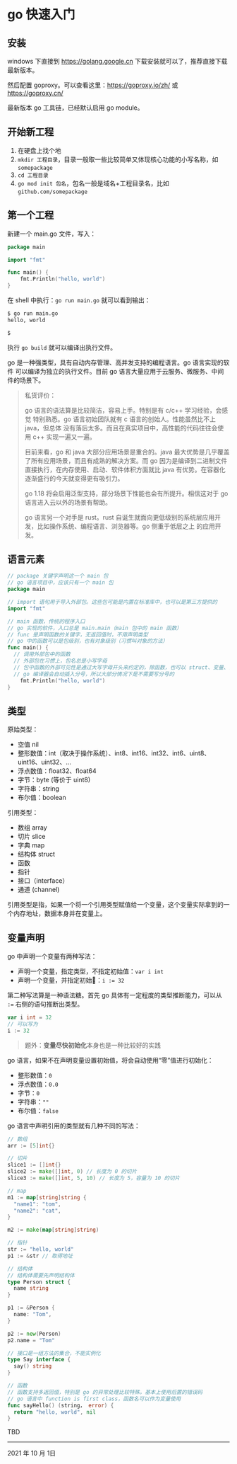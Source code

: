 # go 快速入门

## 安装

windows 下直接到 https://golang.google.cn 下载安装就可以了，推荐直接下载
最新版本。

然后配置 goproxy。可以查看这里：https://goproxy.io/zh/ 或 https://goproxy.cn/

最新版本 go 工具链，已经默认启用 go module。

## 开始新工程

1. 在硬盘上找个地
2. `mkdir 工程目录`，目录一般取一些比较简单又体现核心功能的小写名称，如 `somepackage`
3. `cd 工程目录`
4. `go mod init 包名`，包名一般是域名+工程目录名，比如 `github.com/somepackage`

## 第一个工程

新建一个 main.go 文件，写入：

```go
package main

import "fmt"

func main() {
	fmt.Println("hello, world")
}
```

在 shell 中执行：`go run main.go` 就可以看到输出：

```sh
$ go run main.go
hello, world

$
```

执行 `go build` 就可以编译出执行文件。

go 是一种强类型，具有自动内存管理、高并发支持的编程语言。go 语言实现的软件
可以编译为独立的执行文件。目前 go 语言大量应用于云服务、微服务、中间件的场景下。

>私货评价：
> 
>go 语言的语法算是比较简洁，容易上手。特别是有 c/c++ 学习经验，会感觉
>特别熟悉。go 语言初始团队就有 c 语言的创始人。性能虽然比不上 java，但总体
>没有落后太多。而且在真实项目中，高性能的代码往往会使用 c++ 实现一遍又一遍。
>
>目前来看，go 和 java 大部分应用场景是重合的。java 最大优势是几乎覆盖了所有应用场景，而且有成熟的解决方案。而 go
>因为是编译到二进制文件直接执行，在内存使用、启动、软件体积方面就比 java 有优势。在容器化逐渐盛行的今天就变得更有吸引力。
>
>go 1.18 将会启用泛型支持，部分场景下性能也会有所提升。相信这对于 go 语言进入云以外的场景有帮助。
>
>go 语言另一个对手是 rust。rust 自诞生就面向更低级别的系统层应用开发，比如操作系统、编程语言、浏览器等。go 侧重于低层之上
>的应用开发。

## 语言元素

```go
// package 关键字声明这一个 main 包
// go 语言项目中，应该只有一个 main 包
package main

// import 语句用于导入外部包。这些包可能是内置在标准库中，也可以是第三方提供的
import "fmt"

// main 函数，传统的程序入口
// go 实现的软件，入口总是 main.main（main 包中的 main 函数）
// func 是声明函数的关键字，无返回值时，不用声明类型
// go 中的函数可以是包级别，也有对象级别（习惯叫对象的方法）
func main() {
  // 调用外部包中的函数
  // 外部包在习惯上，包名总是小写字母
  // 包中函数的外部可见性是通过大写字母开头来约定的，除函数，也可以 struct、变量、常量等
  // go 编译器会自动插入分号，所以大部分情况下是不需要写分号的
	fmt.Println("hello, world")
}
```

## 类型

原始类型：

- 空值 nil
- 整形数值：int（取决于操作系统）、int8、int16、int32、int6、uint8、uint16、uint32、...
- 浮点数值：float32、float64
- 字节：byte (等价于 uint8)
- 字符串：string
- 布尔值：boolean

引用类型：

- 数组 array
- 切片 slice
- 字典 map
- 结构体 struct
- 函数
- 指针
- 接口（interface）
- 通道 (channel)

引用类型是指，如果一个将一个引用类型赋值给一个变量，这个变量实际拿到的一个内存地址，数据本身并在变量上。

## 变量声明

go 中声明一个变量有两种写法：

- 声明一个变量，指定类型，不指定初始值：`var i int`
- 声明一个变量，并指定初始𠉊：`i := 32`

第二种写法算是一种语法糖。首先 go 具体有一定程度的类型推断能力，可以从 `:=` 右侧的语句推断出类型。

```go
var i int = 32
// 可以写为
i := 32
```

>题外：**变量尽快初始化**本身也是一种比较好的实践

go 语言，如果不在声明变量设置初始值，将会自动使用“零”值进行初始化：

- 整形数值：`0`
- 浮点数值：`0.0`
- 字节：`0`
- 字符串：`""`
- 布尔值：`false`

go 语言中声明引用的类型就有几种不同的写法：

```go
// 数组
arr := [5]int{}

// 切片
slice1 := []int{}
slice2 := make([]int, 0) // 长度为 0 的切片
slice3 := make([]int, 5, 10) // 长度为 5，容量为 10 的切片

// map
m1 := map[string]string {
  "name1": "tom",
  "name2": "cat", 
}

m2 := make(map[string]string)

// 指针
str := "hello, world"
p1 := &str // 取得地址

// 结构体
// 结构体需要先声明结构体
type Person struct {
  name string
}

p1 := &Person {
  name: "Tom",
}

p2 := new(Person)
p2.name = "Tom"

// 接口是一组方法的集合，不能实例化
type Say interface {
  say() string
}

// 函数
// 函数支持多返回值，特别是 go 的异常处理比较特殊，基本上使用后置的错误码
// go 语言中 function is first class，函数名可以作为变量使用
func sayHello() (string， error) {
  return "hello, world", nil
}
```

TBD

----
2021 年 10 月 1日
